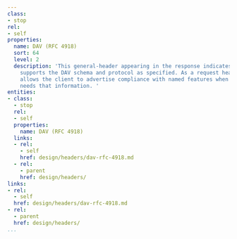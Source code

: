 ```yaml
---
class:
- stop
rel:
- self
properties:
  name: DAV (RFC 4918)
  sort: 64
  level: 2
  description: 'This general-header appearing in the response indicates that the resource
    supports the DAV schema and protocol as specified. As a request header, this header
    allows the client to advertise compliance with named features when the server
    needs that information. '
entities:
- class:
  - stop
  rel:
  - self
  properties:
    name: DAV (RFC 4918)
  links:
  - rel:
    - self
    href: design/headers/dav-rfc-4918.md
  - rel:
    - parent
    href: design/headers/
links:
- rel:
  - self
  href: design/headers/dav-rfc-4918.md
- rel:
  - parent
  href: design/headers/
...
```

